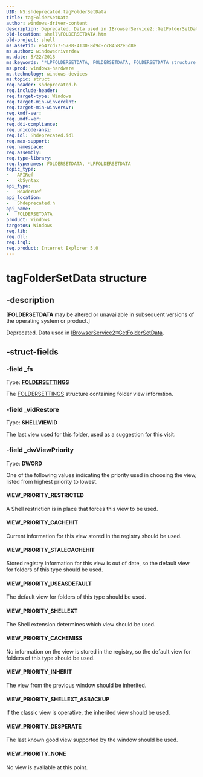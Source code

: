 ```yaml
---
UID: NS:shdeprecated.tagFolderSetData
title: tagFolderSetData
author: windows-driver-content
description: Deprecated. Data used in IBrowserService2::GetFolderSetData.
old-location: shell\FOLDERSETDATA.htm
old-project: shell
ms.assetid: eb47cd77-5788-4130-8d9c-cc84582e5d8e
ms.author: windowsdriverdev
ms.date: 5/22/2018
ms.keywords: "*LPFOLDERSETDATA, FOLDERSETDATA, FOLDERSETDATA structure [Windows Shell], LPFOLDERSETDATA, LPFOLDERSETDATA structure pointer [Windows Shell], VIEW_PRIORITY_CACHEHIT, VIEW_PRIORITY_CACHEMISS, VIEW_PRIORITY_DESPERATE, VIEW_PRIORITY_INHERIT, VIEW_PRIORITY_NONE, VIEW_PRIORITY_RESTRICTED, VIEW_PRIORITY_SHELLEXT, VIEW_PRIORITY_SHELLEXT_ASBACKUP, VIEW_PRIORITY_STALECACHEHIT, VIEW_PRIORITY_USEASDEFAULT, _shell_FOLDERSETDATA, shdeprecated/FOLDERSETDATA, shdeprecated/LPFOLDERSETDATA, shell.FOLDERSETDATA, tagFolderSetData"
ms.prod: windows-hardware
ms.technology: windows-devices
ms.topic: struct
req.header: shdeprecated.h
req.include-header: 
req.target-type: Windows
req.target-min-winverclnt: 
req.target-min-winversvr: 
req.kmdf-ver: 
req.umdf-ver: 
req.ddi-compliance: 
req.unicode-ansi: 
req.idl: Shdeprecated.idl
req.max-support: 
req.namespace: 
req.assembly: 
req.type-library: 
req.typenames: FOLDERSETDATA, *LPFOLDERSETDATA
topic_type:
-	APIRef
-	kbSyntax
api_type:
-	HeaderDef
api_location:
-	Shdeprecated.h
api_name:
-	FOLDERSETDATA
product: Windows
targetos: Windows
req.lib: 
req.dll: 
req.irql: 
req.product: Internet Explorer 5.0
---
```


# tagFolderSetData structure


## -description


<p class="CCE_Message">[<b>FOLDERSETDATA</b> may be altered or unavailable in subsequent versions of the operating system or product.]

Deprecated. Data used in <a href="https://msdn.microsoft.com/fac9323b-bf32-45d0-95c4-798a1aab4d02">IBrowserService2::GetFolderSetData</a>.


## -struct-fields




### -field _fs

Type: <b><a href="https://msdn.microsoft.com/be00fe39-1add-412e-b88b-4b0b1404b19d">FOLDERSETTINGS</a></b>

The <a href="https://msdn.microsoft.com/be00fe39-1add-412e-b88b-4b0b1404b19d">FOLDERSETTINGS</a> structure containing folder view informtion.


### -field _vidRestore

Type: <b>SHELLVIEWID</b>

The last view used for this folder, used as a suggestion for this visit.


### -field _dwViewPriority

Type: <b>DWORD</b>

One of the following values indicating the priority used in choosing the view, listed from highest priority to lowest.



#### VIEW_PRIORITY_RESTRICTED

A Shell restriction is in place that forces this view to be used.



#### VIEW_PRIORITY_CACHEHIT

Current information for this view stored in the registry should be used.



#### VIEW_PRIORITY_STALECACHEHIT

Stored registry information for this view is out of date, so the default view for folders of this type should be used.



#### VIEW_PRIORITY_USEASDEFAULT

The default view for folders of this type should be used.



#### VIEW_PRIORITY_SHELLEXT

The Shell extension determines which view should be used.



#### VIEW_PRIORITY_CACHEMISS

No information on the view is stored in the registry, so the default view for folders of this type should be used.



#### VIEW_PRIORITY_INHERIT

The view from the previous window should be inherited.



#### VIEW_PRIORITY_SHELLEXT_ASBACKUP

If the classic view is operative, the inherited view should be used.



#### VIEW_PRIORITY_DESPERATE

The last known good view supported by the window should be used.



#### VIEW_PRIORITY_NONE

No view is available at this point.

